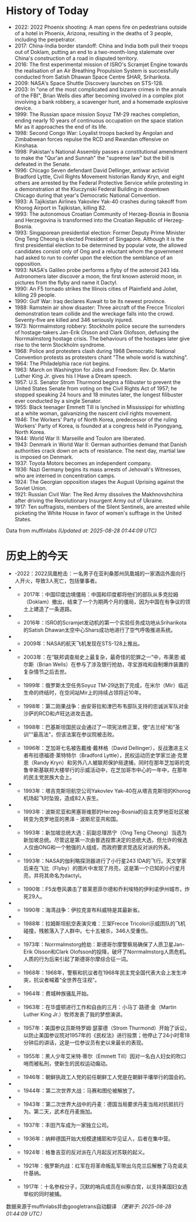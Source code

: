 # History of Today 

- 2022: 2022 Phoenix shooting: A man opens fire on pedestrians outside of a hotel in Phoenix, Arizona, resulting in the deaths of 3 people, including the perpetrator.
- 2017: China-India border standoff: China and India both pull their troops out of Doklam, putting an end to a two-month-long stalemate over China's construction of a road in disputed territory.
- 2016: The first experimental mission of ISRO's Scramjet Engine towards the realisation of an Air Breathing Propulsion System is successfully conducted from Satish Dhawan Space Centre SHAR, Sriharikota.
- 2009: NASA's Space Shuttle Discovery launches on STS-128.
- 2003: In "one of the most complicated and bizarre crimes in the annals of the FBI", Brian Wells dies after becoming involved in a complex plot involving a bank robbery, a scavenger hunt, and a homemade explosive device.
- 1999: The Russian space mission Soyuz TM-29 reaches completion, ending nearly 10 years of continuous occupation on the space station Mir as it approaches the end of its life.
- 1998: Second Congo War: Loyalist troops backed by Angolan and Zimbabwean forces repulse the RCD and Rwandan offensive on Kinshasa.
- 1998: Pakistan's National Assembly passes a constitutional amendment to make the "Qur'an and Sunnah" the "supreme law" but the bill is defeated in the Senate.
- 1996: Chicago Seven defendant David Dellinger, antiwar activist Bradford Lyttle, Civil Rights Movement historian Randy Kryn, and eight others are arrested by the Federal Protective Service while protesting in a demonstration at the Kluczynski Federal Building in downtown Chicago during that year's Democratic National Convention.
- 1993: A Tajikistan Airlines Yakovlev Yak-40 crashes during takeoff from Khorog Airport in Tajikistan, killing 82.
- 1993: The autonomous Croatian Community of Herzeg-Bosnia in Bosnia and Herzegovina is transformed into the Croatian Republic of Herzeg-Bosnia.
- 1993: Singaporean presidential election: Former Deputy Prime Minister Ong Teng Cheong is elected President of Singapore. Although it is the first presidential election to be determined by popular vote, the allowed candidates consist only of Ong and a reluctant whom the government had asked to run to confer upon the election the semblance of an opposition.
- 1993: NASA's Galileo probe performs a flyby of the asteroid 243 Ida. Astronomers later discover a moon, the first known asteroid moon, in pictures from the flyby and name it Dactyl.
- 1990: An F5 tornado strikes the Illinois cities of Plainfield and Joliet, killing 29 people.
- 1990: Gulf War: Iraq declares Kuwait to be its newest province.
- 1988: Ramstein air show disaster: Three aircraft of the Frecce Tricolori demonstration team collide and the wreckage falls into the crowd. Seventy-five are killed and 346 seriously injured.
- 1973: Norrmalmstorg robbery: Stockholm police secure the surrenders of hostage-takers Jan-Erik Olsson and Clark Olofsson, defusing the Norrmalmstorg hostage crisis. The behaviours of the hostages later give rise to the term Stockholm syndrome.
- 1968: Police and protesters clash during 1968 Democratic National Convention protests as protesters chant "The whole world is watching".
- 1964: The Philadelphia race riot begins.
- 1963: March on Washington for Jobs and Freedom: Rev. Dr. Martin Luther King Jr. gives his I Have a Dream speech.
- 1957: U.S. Senator Strom Thurmond begins a filibuster to prevent the United States Senate from voting on the Civil Rights Act of 1957; he stopped speaking 24 hours and 18 minutes later, the longest filibuster ever conducted by a single Senator.
- 1955: Black teenager Emmett Till is lynched in Mississippi for whistling at a white woman, galvanizing the nascent civil rights movement.
- 1946: The Workers' Party of North Korea, predecessor of the ruling Workers' Party of Korea, is founded at a congress held in Pyongyang, North Korea.
- 1944: World War II: Marseille and Toulon are liberated.
- 1943: Denmark in World War II: German authorities demand that Danish authorities crack down on acts of resistance. The next day, martial law is imposed on Denmark.
- 1937: Toyota Motors becomes an independent company.
- 1936: Nazi Germany begins its mass arrests of Jehovah's Witnesses, who are interned in concentration camps.
- 1924: The Georgian opposition stages the August Uprising against the Soviet Union.
- 1921: Russian Civil War: The Red Army dissolves the Makhnovshchina after driving the Revolutionary Insurgent Army out of Ukraine.
- 1917: Ten suffragists, members of the Silent Sentinels, are arrested while picketing the White House in favor of women's suffrage in the United States.

Data from muffinlabs
*(Updated at: 2025-08-28 01:44:09 UTC)*

# 历史上的今天 

- -2022：2022凤凰枪击：一名男子在亚利桑那州凤凰城的一家酒店外面向行人开火，导致3人死亡，包括肇事者。
- -  2017年：中国印度边境僵局：中国和印度都将他们的部队从多克拉姆（Doklam）撤出，结束了一个为期两个月的僵局，因为中国在有争议的领土上建造了一条道路。
- -  2016年：ISRO的Scramjet发动机的第一个实验任务成功地从Sriharikota的Satish Dhawan太空中心Shars成功地进行了空气呼吸推进系统。
- -  2009年：NASA的航天飞机发现在STS-128上推出。
- -  2003年：在“联邦调查局史上最复杂，最奇怪的犯罪之一”中，布莱恩·威尔斯（Brian Wells）在参与了涉及银行抢劫，寻宝游戏和自制爆炸装置的复杂情节之后去世。
- -  1999年：俄罗斯太空任务Soyuz TM-29达到了完成，在米尔（Mir）临近生命的终结时，在空间站Mir上的持续占领将近10年。
- -  1998年：第二刚果战争：由安哥拉和津巴布韦部队支持的忠诚派军队对金沙萨的RCD和卢旺达进攻击退。
- -  1998年：巴基斯坦国民议会通过了一项宪法修正案，使“古兰经”和“圣训”“最高法”，但该法案在参议院被击败。
- -  1996年：芝加哥七名被告戴维·戴林格（David Dellinger），反战激进主义者布拉德福德·莱特特尔（Bradford Lyttle），民权运动历史学家兰迪·克里恩（Randy Kryn）和另外八人被联邦保护局逮捕，同时在那年芝加哥的克鲁辛斯基联邦大楼举行的示威活动中，在芝加哥市中心的一年中，在那年的民主党民族大会上。
- -  1993年：塔吉克斯坦航空公司Yakovlev Yak-40在从塔吉克斯坦的Khorog机场起飞时坠毁，造成82人丧生。
- -  1993年：波斯尼亚和黑塞哥维那的Herzeg-Bosnia的自主克罗地亚社区被转变为克罗地亚的黑泽 - 波斯尼亚共和国。
- -  1993年：新加坡总统大选：前副总理昂宁（Ong Teng Cheong）当选为新加坡总统。尽管这是第一次由普选投票决定的总统大选，但允许的候选人仅由ONG和一个勉强的人组成，而政府要求竞选反对派的外表。
- -  1993年：NASA的伽利略探测器进行了小行星243 IDA的飞行。天文学家后来在飞比（Flyby）的图片中发现了月亮，这是第一个已知的小行星月亮，并将其命名为dactyl。
- -  1990年：F5龙卷风袭击了普莱恩菲尔德和乔利埃特的伊利诺伊州城市，炸死29人。
- -  1990年：海湾战争：伊拉克宣布科威特是其最新省。
- -  1988年：拉姆斯坦航空表演灾难：三架Frecce Tricolori示威团队的飞机碰撞，残骸落入了人群中。七十五被杀，346人受重伤。
- -  1973年：Norrmalmstorg抢劫：斯德哥尔摩警察局确保了人质卫星Jan-Erik Olsson和Clark Olofsson的投降，破坏了Norrmalmstorg人质危机。人质的行为后来引起了斯德哥尔摩综合征一词。
- -  1968年：1968年，警察和抗议者在1968年民主党全国代表大会上发生冲突，抗议者喊着“全世界在注视”。
- -  1964年：费城种族骚乱开始。
- -  1963年：在华盛顿进行工作和自由的三月：小马丁·路德·金（Martin Luther King Jr.）牧师发表了我的梦想演讲。
- -  1957年：美国参议员斯特罗姆·瑟蒙德（Strom Thurmond）开始了诉讼，以防止美国参议院对1957年的《民权法》进行投票；他停止了24小时零18分钟后的讲话，这是一位参议员有史以来最长的表现。
- -  1955年：黑人少年艾米特·蒂尔（Emmett Till）因对一名白人妇女的吹口哨而被私刑，使新生的民权运动煽动。
- -  1946年：朝鲜执政工人党的前任朝鲜工人党是在朝鲜平壤举行的国会的。
- -  1944年：第二次世界大战：马赛和图伦被解放了。
- -  1943年：第二次世界大战中的丹麦：德国当局要求丹麦当局对抗抵抗行为。第二天，武术在丹麦施加。
- -  1937年：丰田汽车成为一家独立公司。
- -  1936年：纳粹德国开始大规模逮捕耶和华见证人，后者在集中营。
- -  1924年：格鲁吉亚的反对派在八月起反对苏联的起义。
- -  1921年：俄罗斯内战：红军在将革命叛乱军带出乌克兰后解散了马克诺夫什基纳。
- -  1917年：十名参权分子，沉默的哨兵成员在纠察白宫，以支持美国妇女选举权的同时被捕。

数据来源于muffinlabs并由googletrans自动翻译
*（更新于: 2025-08-28 01:44:09 UTC）*